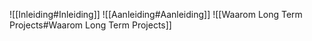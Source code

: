 ![[Inleiding#Inleiding]]
![[Aanleiding#Aanleiding]]
![[Waarom Long Term Projects#Waarom Long Term Projects]]
